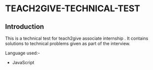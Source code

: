 # TEACH2GIVE-TECHNICAL-TEST
## Introduction
This is a technical test for teach2give associate internship . It contains solutions to technical problems given as part of the interview. 

Language used:-  
- JavaScript





